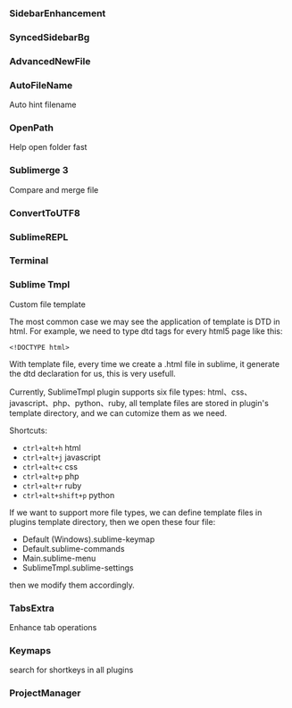 ### SidebarEnhancement

### SyncedSidebarBg

### AdvancedNewFile

### AutoFileName
Auto hint filename

### OpenPath
Help open folder fast

### Sublimerge 3
Compare and merge file

### ConvertToUTF8

### SublimeREPL

### Terminal

### Sublime Tmpl
Custom file template

The most common case we may see the application of template is DTD in html. For example, we need to type dtd tags for every html5 page like this:

```
<!DOCTYPE html>
```

With template file, every time we create a .html file in sublime, it generate the dtd declaration for us, this is very usefull.

Currently, SublimeTmpl plugin supports six file types: html、css、javascript、php、python、ruby, all template files are stored in plugin's template directory, and we can cutomize them as we need.

Shortcuts:

- `ctrl+alt+h` html
- `ctrl+alt+j` javascript
- `ctrl+alt+c` css
- `ctrl+alt+p` php
- `ctrl+alt+r` ruby
- `ctrl+alt+shift+p` python

If we want to support more file types, we can define template files in plugins template directory, then we open these four file:

- Default (Windows).sublime-keymap
- Default.sublime-commands
- Main.sublime-menu
- SublimeTmpl.sublime-settings

then we modify them accordingly.

### TabsExtra
Enhance tab operations


### Keymaps
search for shortkeys in all plugins

### Project​Manager



